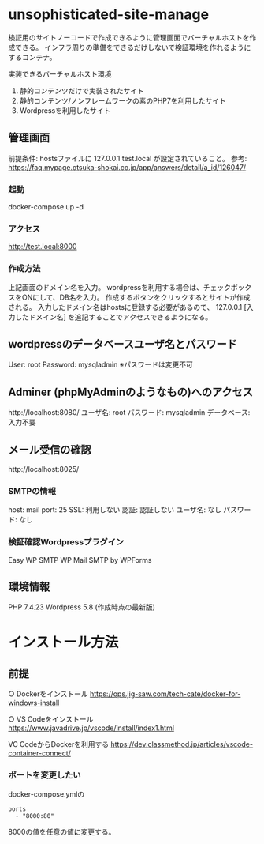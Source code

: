 # unsophisticated-site-manage

検証用のサイトノーコードで作成できるように管理画面でバーチャルホストを作成できる。
インフラ周りの準備をできるだけしないで検証環境を作れるようにするコンテナ。

実装できるバーチャルホスト環境
1. 静的コンテンツだけで実装されたサイト
2. 静的コンテンツ/ノンフレームワークの素のPHP7を利用したサイト
3. Wordpressを利用したサイト

## 管理画面

前提条件: hostsファイルに 127.0.0.1 test.local が設定されていること。
参考: https://faq.mypage.otsuka-shokai.co.jp/app/answers/detail/a_id/126047/

### 起動

docker-compose up -d

### アクセス

http://test.local:8000

### 作成方法

上記画面のドメイン名を入力。
wordpressを利用する場合は、チェックボックスをONにして、DB名を入力。
作成するボタンをクリックするとサイトが作成される。
入力したドメイン名はhostsに登録する必要があるので、
127.0.0.1 [入力したドメイン名]
を追記することでアクセスできるようになる。

## wordpressのデータベースユーザ名とパスワード

User: root
Password: mysqladmin
※パスワードは変更不可

## Adminer (phpMyAdminのようなもの)へのアクセス

http://localhost:8080/
ユーザ名: root
パスワード: mysqladmin
データベース: 入力不要

## メール受信の確認

http://localhost:8025/

### SMTPの情報

host: mail
port: 25
SSL: 利用しない
認証: 認証しない
ユーザ名: なし
パスワード: なし

### 検証確認Wordpressプラグイン
Easy WP SMTP
WP Mail SMTP by WPForms

## 環境情報

PHP 7.4.23
Wordpress 5.8 (作成時点の最新版)


# インストール方法

## 前提

○ Dockerをインストール
  https://ops.jig-saw.com/tech-cate/docker-for-windows-install

○ VS Codeをインストール
  https://www.javadrive.jp/vscode/install/index1.html
  
  VC CodeからDockerを利用する
  https://dev.classmethod.jp/articles/vscode-container-connect/


### ポートを変更したい

docker-compose.ymlの

```
ports
  - "8000:80"
```

8000の値を任意の値に変更する。